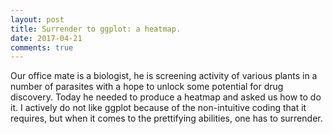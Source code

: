 ```yaml
---
layout: post
title: Surrender to ggplot: a heatmap.
date: 2017-04-21
comments: true
---
```


Our office mate is a biologist, he is screening activity of various plants in a number of parasites with a hope to unlock some potential for drug discovery. Today he needed to produce a heatmap and asked us how to do it. I actively do not like ggplot because of the non-intuitive coding that it requires, but when it comes to the prettifying abilities, one has to surrender.

<script src="https://gist.github.com/elizavetasemenova/026b22de36a5044c538c79fd8dc1d302.js"></script>
